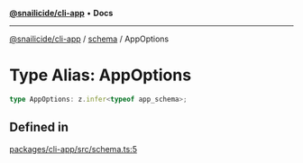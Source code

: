 [**@snailicide/cli-app**](../../../README.md) • **Docs**

---

[@snailicide/cli-app](../../../README.md) / [schema](../README.md) / AppOptions

# Type Alias: AppOptions

```ts
type AppOptions: z.infer<typeof app_schema>;
```

## Defined in

[packages/cli-app/src/schema.ts:5](https://github.com/gbtunney/snailicide-monorepo/blob/branch/packages/cli-app/src/schema.ts#L5)
